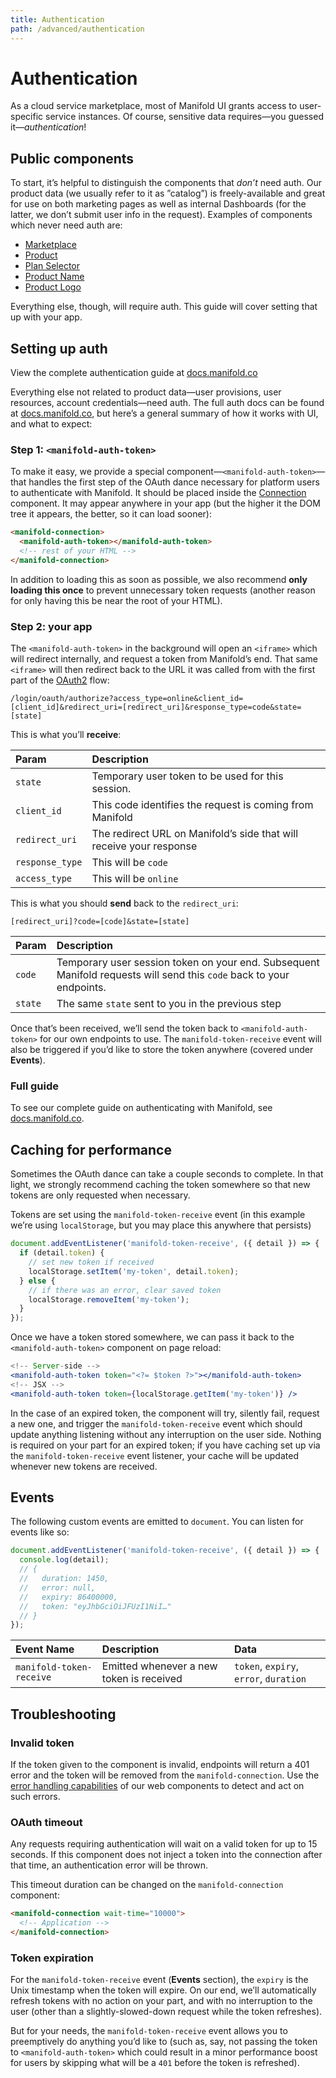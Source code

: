 ```yaml
---
title: Authentication
path: /advanced/authentication
---
```


# Authentication

As a cloud service marketplace, most of Manifold UI grants access to user-specific service
instances. Of course, sensitive data requires—you guessed it—_authentication_!

## Public components

To start, it’s helpful to distinguish the components that _don’t_ need auth. Our product data (we
usually refer to it as ”catalog”) is freely-available and great for use on both marketing pages as
well as internal Dashboards (for the latter, we don’t submit user info in the request). Examples of
components which never need auth are:

- [Marketplace](#)
- [Product](#)
- [Plan Selector](#)
- [Product Name](#)
- [Product Logo](#)

Everything else, though, will require auth. This guide will cover setting that up with your app.

## Setting up auth

<manifold-toast>
  <div>
    View the complete authentication guide at <a href="https://docs.manifold.co/docs/platforms-auth-AzsO1HvPT1Hnojsrsb10L">docs.manifold.co</a>
  </div>
</manifold-toast>

Everything else not related to product data—user provisions, user resources, account
credentials—need auth. The full auth docs can be found at [docs.manifold.co][authentication], but
here’s a general summary of how it works with UI, and what to expect:

### Step 1: `<manifold-auth-token>`

To make it easy, we provide a special component—`<manifold-auth-token>`—that handles the first step
of the OAuth dance necessary for platform users to authenticate with Manifold. It should be placed
inside the [Connection][connection] component. It may appear anywhere in your app (but the higher it
the DOM tree it appears, the better, so it can load sooner):

```html
<manifold-connection>
  <manifold-auth-token></manifold-auth-token>
  <!-- rest of your HTML -->
</manifold-connection>
```

In addition to loading this as soon as possible, we also recommend **only loading this once** to
prevent unnecessary token requests (another reason for only having this be near the root of your
HTML).

### Step 2: your app

The `<manifold-auth-token>` in the background will open an `<iframe>` which will redirect
internally, and request a token from Manifold’s end. That same `<iframe>` will then redirect back to
the URL it was called from with the first part of the [OAuth2][oauth2] flow:

```
/login/oauth/authorize?access_type=online&client_id=[client_id]&redirect_uri=[redirect_uri]&response_type=code&state=[state]
```

This is what you’ll **receive**:

| Param           | Description                                                         |
| :-------------- | :------------------------------------------------------------------ |
| `state`         | Temporary user token to be used for this session.                   |
| `client_id`     | This code identifies the request is coming from Manifold            |
| `redirect_uri`  | The redirect URL on Manifold’s side that will receive your response |
| `response_type` | This will be `code`                                                 |
| `access_type`   | This will be `online`                                               |

This is what you should **send** back to the `redirect_uri`:

```
[redirect_uri]?code=[code]&state=[state]
```

| Param   | Description                                                                                                          |
| :------ | :------------------------------------------------------------------------------------------------------------------- |
| `code`  | Temporary user session token on your end. Subsequent Manifold requests will send this `code` back to your endpoints. |
| `state` | The same `state` sent to you in the previous step                                                                    |

Once that’s been received, we’ll send the token back to `<manifold-auth-token>` for our own
endpoints to use. The `manifold-token-receive` event will also be triggered if you’d like to store
the token anywhere (covered under **Events**).

### Full guide

To see our complete guide on authenticating with Manifold, see [docs.manifold.co][authentication].

## Caching for performance

Sometimes the OAuth dance can take a couple seconds to complete. In that light, we strongly
recommend caching the token somewhere so that new tokens are only requested when necessary.

Tokens are set using the `manifold-token-receive` event (in this example we’re using `localStorage`,
but you may place this anywhere that persists)

```js
document.addEventListener('manifold-token-receive', ({ detail }) => {
  if (detail.token) {
    // set new token if received
    localStorage.setItem('my-token', detail.token);
  } else {
    // if there was an error, clear saved token
    localStorage.removeItem('my-token');
  }
});
```

Once we have a token stored somewhere, we can pass it back to the `<manifold-auth-token>` component
on page reload:

```jsx
<!-- Server-side -->
<manifold-auth-token token="<?= $token ?>"></manifold-auth-token>
<!-- JSX -->
<manifold-auth-token token={localStorage.getItem('my-token')} />
```

In the case of an expired token, the component will try, silently fail, request a new one, and
trigger the `manifold-token-receive` event which should update anything listening without any
interruption on the user side. Nothing is required on your part for an expired token; if you have
caching set up via the `manifold-token-receive` event listener, your cache will be updated whenever
new tokens are received.

## Events

The following custom events are emitted to `document`. You can listen for events like so:

```js
document.addEventListener('manifold-token-receive', ({ detail }) => {
  console.log(detail);
  // {
  //   duration: 1450,
  //   error: null,
  //   expiry: 86400000,
  //   token: "eyJhbGciOiJFUzI1NiI…"
  // }
});
```

| Event Name               | Description                              | Data                                   |
| :----------------------- | :--------------------------------------- | :------------------------------------- |
| `manifold-token-receive` | Emitted whenever a new token is received | `token`, `expiry`, `error`, `duration` |

## Troubleshooting

### Invalid token

If the token given to the component is invalid, endpoints will return a 401 error and the token will
be removed from the `manifold-connection`. Use the [error handling capabilities](/advanced/errors)
of our web components to detect and act on such errors.

### OAuth timeout

Any requests requiring authentication will wait on a valid token for up to 15 seconds. If this
component does not inject a token into the connection after that time, an authentication error will
be thrown.

This timeout duration can be changed on the `manifold-connection` component:

```html
<manifold-connection wait-time="10000">
  <!-- Application -->
</manifold-connection>
```

### Token expiration

For the `manifold-token-receive` event (**Events** section), the `expiry` is the Unix timestamp when
the token will expire. On our end, we’ll automatically refresh tokens with no action on your part,
and with no interruption to the user (other than a slightly-slowed-down request while the token
refreshes).

But for your needs, the `manifold-token-receive` event allows you to preemptively do anything you’d
like to (such as, say, not passing the token to `<manifold-auth-token>` which could result in a
minor performance boost for users by skipping what will be a `401` before the token is refreshed).

[authentication]: https://docs.manifold.co/docs/platforms-auth-AzsO1HvPT1Hnojsrsb10L
[connection]: /connection
[oauth2]: https://www.oauth.com/oauth2-servers/access-tokens/authorization-code-request
